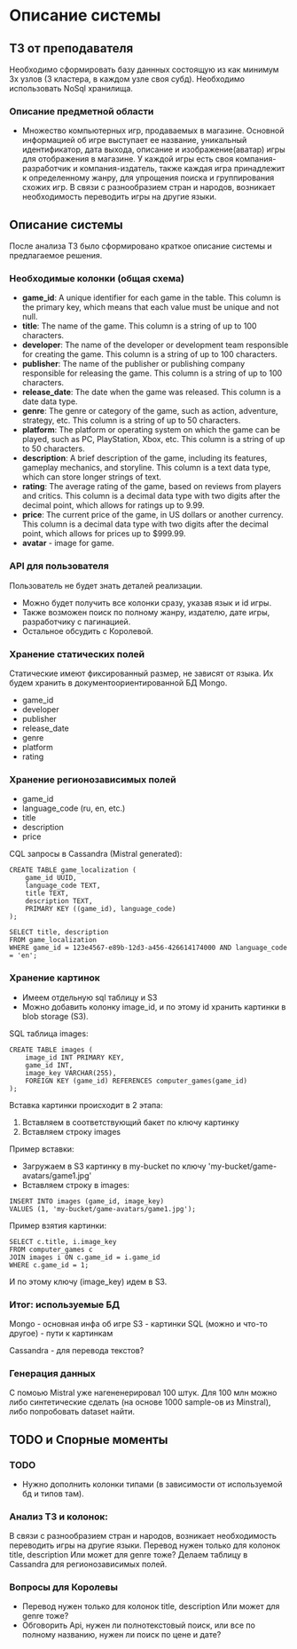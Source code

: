 # Описание системы

## ТЗ от преподавателя
Необходимо сформировать базу даннных состоящую из как минимум 3х узлов (3 кластера, в каждом узле своя субд). Необходимо использовать NoSql хранилища.

### Описание предметной области
* Множество компьютерных игр, продаваемых в магазине. Основной информацией об игре
выступает ее название, уникальный идентификатор, дата выхода, описание и изображение(аватар) игры для отображения в магазине. У каждой игры есть своя компания-разработчик и компания-издатель, также каждая игра принадлежит к определенному жанру, для упрощения поиска и группирования схожих игр. В связи с разнообразием стран и народов, возникает необходимость переводить игры на другие языки.

## Описание системы
После анализа ТЗ было сформировано краткое описание системы и предлагаемое решения.

### Необходимые колонки (общая схема)
* **game_id**: A unique identifier for each game in the table. This column is the primary key, which means that each value must be unique and not null.
* **title**: The name of the game. This column is a string of up to 100 characters.
* **developer**: The name of the developer or development team responsible for creating the game. This column is a string of up to 100 characters.
* **publisher**: The name of the publisher or publishing company responsible for releasing the game. This column is a string of up to 100 characters.
* **release_date**: The date when the game was released. This column is a date data type.
* **genre**: The genre or category of the game, such as action, adventure, strategy, etc. This column is a string of up to 50 characters.
* **platform**: The platform or operating system on which the game can be played, such as PC, PlayStation, Xbox, etc. This column is a string of up to 50 characters.
* **description**: A brief description of the game, including its features, gameplay mechanics, and storyline. This column is a text data type, which can store longer strings of text.
* **rating**: The average rating of the game, based on reviews from players and critics. This column is a decimal data type with two digits after the decimal point, which allows for ratings up to 9.99.
* **price**: The current price of the game, in US dollars or another currency. This column is a decimal data type with two digits after the decimal point, which allows for prices up to $999.99.
* **avatar** - image for game.

### API для пользователя
Пользователь не будет знать деталей реализации. 
* Можно будет получить все колонки сразу, указав язык и id игры. 
* Также возможен поиск по полному жанру, издателю, дате игры, разработчику с пагинацией.
* Остальное обсудить с Королевой.

### Хранение статических полей
Статические имеют фиксированный размер, не зависят от языка. Их будем хранить в документоориентированной БД Mongo.
* game_id
* developer
* publisher
* release_date
* genre
* platform
* rating

### Хранение регионозависимых полей
* game_id
* language_code (ru, en, etc.)
* title 
* description
* price

CQL запросы в Cassandra (Mistral generated):
```
CREATE TABLE game_localization (
    game_id UUID,
    language_code TEXT,
    title TEXT,
    description TEXT,
    PRIMARY KEY ((game_id), language_code)
);
```
```
SELECT title, description
FROM game_localization
WHERE game_id = 123e4567-e89b-12d3-a456-426614174000 AND language_code = 'en';
```

### Хранение картинок
* Имеем отдельную sql таблицу и S3
* Можно добавить колонку image_id, и по этому id хранить картинки в blob storage (S3).

SQL таблица images:
```
CREATE TABLE images (
    image_id INT PRIMARY KEY,
    game_id INT,
    image_key VARCHAR(255),
    FOREIGN KEY (game_id) REFERENCES computer_games(game_id)
);
```
Вставка картинки происходит в 2 этапа:
1. Вставляем в соответствующий бакет по ключу картинку
2. Вставляем строку images

Пример вставки:
* Загружаем в S3 картинку в my-bucket по ключу 'my-bucket/game-avatars/game1.jpg'
* Вставляем строку в images:
```
INSERT INTO images (game_id, image_key)
VALUES (1, 'my-bucket/game-avatars/game1.jpg');
```

Пример взятия картинки:
```
SELECT c.title, i.image_key
FROM computer_games c
JOIN images i ON c.game_id = i.game_id
WHERE c.game_id = 1;
```
И по этому ключу (image_key) идем в S3.

### Итог: используемые БД
Mongo - основная инфа об игре
S3 - картинки
SQL (можно и что-то другое) - пути к картинкам

Cassandra - для перевода текстов?

### Генерация данных
С помоью Mistral уже нагененерировал 100 штук. Для 100 млн можно либо синтетические сделать (на основе 1000 sample-ов из Minstral), либо попробовать dataset найти.

## TODO и Спорные моменты
### TODO
* Нужно дополнить колонки типами (в зависимости от используемой бд и типов там).

### Анализ ТЗ и колонок:
В связи с разнообразием стран и народов, возникает необходимость переводить игры на другие языки.
Перевод нужен только для колонок title, description
Или может для genre тоже?
Делаем таблицу в Cassandra для регионозависимых полей.

### Вопросы для Королевы
* Перевод нужен только для колонок title, description
Или может для genre тоже?
* Обговорить Api, нужен ли полнотекстовый поиск, или все по полному названию, нужен ли поиск по цене и дате?
